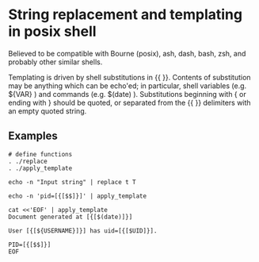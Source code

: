 # String replacement and templating in posix shell

Believed to be compatible with Bourne (posix), ash, dash, bash, zsh, and probably other similar shells.

Templating is driven by shell substitutions in {{ }}. Contents of substitution may be anything which can be echo'ed;
in particular, shell variables (e.g. ${VAR} ) and commands (e.g. $(date) ). Substitutions beginning with { or ending with }
should be quoted, or separated from the {{ }} delimiters with an empty quoted string.

## Examples

    # define functions
    . ./replace
    . ./apply_template

    echo -n "Input string" | replace t T
    
    echo -n 'pid=[{[$$]}]' | apply_template
    
    cat <<'EOF' | apply_template
    Document generated at [{[$(date)]}]

    User [{[${USERNAME}]}] has uid=[{[$UID]}].

    PID=[{[$$]}]
    EOF
